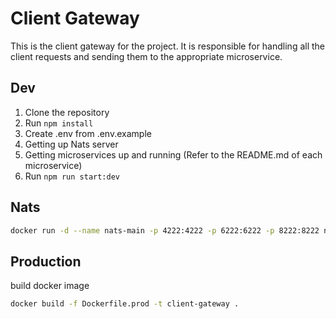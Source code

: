 # Client Gateway

This is the client gateway for the project. It is responsible for handling all the client requests and sending them to the appropriate microservice.

## Dev

1. Clone the repository
2. Run `npm install`
3. Create .env from .env.example
4. Getting up Nats server
5. Getting microservices up and running (Refer to the README.md of each microservice)
6. Run `npm run start:dev`

## Nats

```bash
docker run -d --name nats-main -p 4222:4222 -p 6222:6222 -p 8222:8222 nats
```

## Production

build docker image

```bash
docker build -f Dockerfile.prod -t client-gateway .
```
